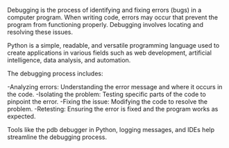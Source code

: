 Debugging is the process of identifying and fixing errors (bugs) in a computer program. When writing code, errors may occur that prevent the program from functioning properly. Debugging involves locating and resolving these issues.

Python is a simple, readable, and versatile programming language used to create applications in various fields such as web development, artificial intelligence, data analysis, and automation.

The debugging process includes:

-Analyzing errors: Understanding the error message and where it occurs in the code.
-Isolating the problem: Testing specific parts of the code to pinpoint the error.
-Fixing the issue: Modifying the code to resolve the problem.
-Retesting: Ensuring the error is fixed and the program works as expected.

Tools like the pdb debugger in Python, logging messages, and IDEs help streamline the debugging process.
